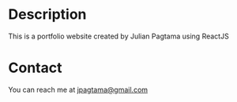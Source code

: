 Description
======
This is a portfolio website created by Julian Pagtama using ReactJS

Contact
======
You can reach me at jpagtama@gmail.com
